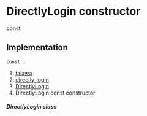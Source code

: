 
<div>

# DirectlyLogin constructor

</div>


const 



## Implementation

``` language-dart
const ;
```







1.  [talawa](../../index.md)
2.  [directly_login](../../widgets_directly_login/)
3.  [DirectlyLogin](../../widgets_directly_login/DirectlyLogin-class.md)
4.  DirectlyLogin const constructor

##### DirectlyLogin class








